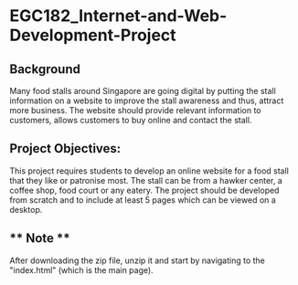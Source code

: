 # EGC182_Internet-and-Web-Development-Project

## Background
Many food stalls around Singapore are going digital by putting the stall information on a website to
improve the stall awareness and thus, attract more business. The website should provide relevant
information to customers, allows customers to buy online and contact the stall.

## Project Objectives:
This project requires students to develop an online website for a food stall that they like or patronise
most. The stall can be from a hawker center, a coffee shop, food court or any eatery. The project
should be developed from scratch and to include at least 5 pages which can be viewed on a
desktop.

## ** Note **
After downloading the zip file, unzip it and start by navigating to the "index.html" (which is the main page).
